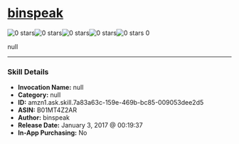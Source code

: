 # [binspeak](http://alexa.amazon.com/#skills/amzn1.ask.skill.7a83a63c-159e-469b-bc85-009053dee2d5)
![0 stars](../../images/ic_star_border_black_18dp_1x.png)![0 stars](../../images/ic_star_border_black_18dp_1x.png)![0 stars](../../images/ic_star_border_black_18dp_1x.png)![0 stars](../../images/ic_star_border_black_18dp_1x.png)![0 stars](../../images/ic_star_border_black_18dp_1x.png) 0

null

***

### Skill Details

* **Invocation Name:** null
* **Category:** null
* **ID:** amzn1.ask.skill.7a83a63c-159e-469b-bc85-009053dee2d5
* **ASIN:** B01MT4Z2AR
* **Author:** binspeak
* **Release Date:** January 3, 2017 @ 00:19:37
* **In-App Purchasing:** No
